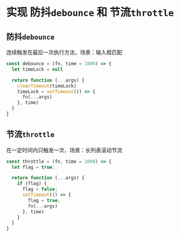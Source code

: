 # 实现 防抖`debounce` 和 节流`throttle`

## 防抖`debounce`

连续触发在最后一次执行方法，场景：输入框匹配

```js
const debounce = (fn, time = 1000) => {
  let timeLock = null

  return function (...args) {
    clearTimeout(timeLock)
    timeLock = setTimeout(() => {
      fn(...args)
    }, time)
  }
}
```

## 节流`throttle`

在一定时间内只触发一次，场景：长列表滚动节流

```js
const throttle = (fn, time = 1000) => {
  let flag = true;

  return function (...args) {
    if (flag) {
      flag = false;
      setTimeout(() => {
        flag = true;
        fn(...args)
      }, time)
    }
  }
}
```
